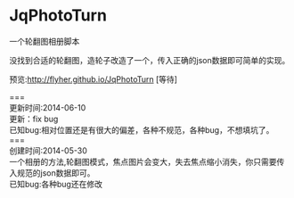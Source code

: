 JqPhotoTurn
===========

一个轮翻图相册脚本<br/>

没找到合适的轮翻图，造轮子改造了一个，传入正确的json数据即可简单的实现。<br/>

预览:http://flyher.github.io/JqPhotoTurn [等待]


===<br/>
更新时间:2014-06-10<br/>
更新：fix bug<br/>
已知bug:相对位置还是有很大的偏差，各种不规范，各种bug，不想填坑了。
===<br/>
创建时间:2014-05-30<br/>
一个相册的方法,轮翻图模式，焦点图片会变大，失去焦点缩小消失，你只需要传入规范的json数据即可。<br/>
已知bug:各种bug还在修改